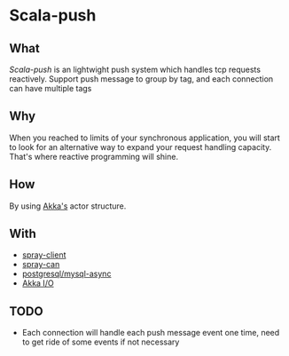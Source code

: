 Scala-push
===========

What
-----
<i>Scala-push</i> is an lightwight push system which handles tcp requests reactively. 
Support push message to group by tag, and each connection can have multiple tags


Why
----
When you reached to limits of your synchronous application, you will start to look for
an alternative way to expand your request handling capacity. That's where reactive programming will shine.

How
---
By using <a href="http://akka.io/">Akka's</a> actor structure.


With
-----
* <a href="http://spray.io/documentation/1.2-M8/spray-client/">spray-client</a>
* <a href="http://spray.io/documentation/1.2-M8/spray-can/">spray-can</a>
* <a href="https://github.com/mauricio/postgresql-async">postgresql/mysql-async</a>
* <a href="http://doc.akka.io/docs/akka/2.2.1/scala/io.html">Akka I/O</a>


TODO
-----
* Each connection will handle each push message event one time, need to get ride of some events if not necessary